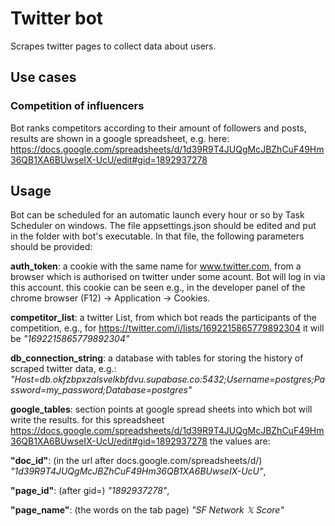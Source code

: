 # Twitter bot
Scrapes twitter pages to collect data about users.
## Use cases
### Competition of influencers
Bot ranks competitors according to their amount of followers and posts, results are shown in a google spreadsheet, 
e.g. here: https://docs.google.com/spreadsheets/d/1d39R9T4JUQgMcJBZhCuF49Hm36QB1XA6BUwseIX-UcU/edit#gid=1892937278
## Usage
Bot can be scheduled for an automatic launch every hour or so by Task Scheduler on windows.
The file appsettings.json should be edited and put in the folder with bot's executable. 
In that file, the following parameters should be provided:

**auth_token**: a cookie with the same name for www.twitter.com, from a browser which is authorised on twitter under some acount. 
Bot will log in via this account. this cookie can be seen e.g., in the developer panel of the chrome browser (F12) -> Application -> Cookies.

**competitor_list**: a twitter List, from which bot reads the participants of the competition, e.g., for https://twitter.com/i/lists/1692215865779892304 it will be *"1692215865779892304"*

**db_connection_string**: a database with tables for storing the history of scraped twitter data, e.g.: *"Host=db.okfzbpxzalsvelkbfdvu.supabase.co:5432;Username=postgres;Password=my_password;Database=postgres"*

**google_tables**: section points at google spread sheets into which bot will write the results. for this spreadsheet https://docs.google.com/spreadsheets/d/1d39R9T4JUQgMcJBZhCuF49Hm36QB1XA6BUwseIX-UcU/edit#gid=1892937278 the values are: 

**"doc_id"**: (in the url after docs.google.com/spreadsheets/d/) *"1d39R9T4JUQgMcJBZhCuF49Hm36QB1XA6BUwseIX-UcU"*,

**"page_id"**: (after gid=) *"1892937278"*,

**"page_name"**: (the words on the tab page) *"SF Network 𝕏 Score"*
